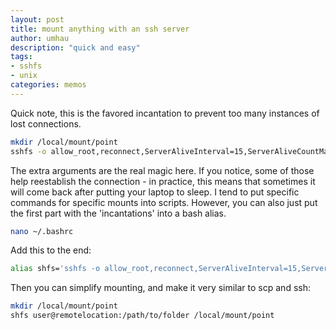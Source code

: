 ```yaml
---
layout: post
title: mount anything with an ssh server
author: umhau
description: "quick and easy"
tags: 
- sshfs
- unix
categories: memos
---
```


Quick note, this is the favored incantation to prevent too many instances of lost connections. 

```sh
mkdir /local/mount/point
sshfs -o allow_root,reconnect,ServerAliveInterval=15,ServerAliveCountMax=3  user@remotelocation:/path/to/folder /local/mount/point
```

The extra arguments are the real magic here.  If you notice, some of those help reestablish the connection - in practice, this means that sometimes it will come back after putting your laptop to sleep.  I tend to put specific commands for specific mounts into scripts. However, you can also just put the first part with the 'incantations' into a bash alias.

```Bash
nano ~/.bashrc
```
Add this to the end:
```Bash
alias shfs='sshfs -o allow_root,reconnect,ServerAliveInterval=15,ServerAliveCountMax=3 '
```

Then you can simplify mounting, and make it very similar to scp and ssh:

```Bash
mkdir /local/mount/point
shfs user@remotelocation:/path/to/folder /local/mount/point
```